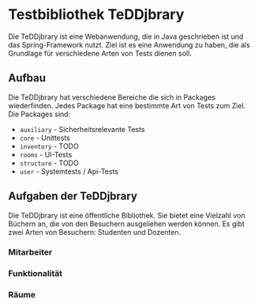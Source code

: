 # Testbibliothek TeDDjbrary

Die TeDDjbrary ist eine Webanwendung, die in Java geschrieben ist und das Spring-Framework nutzt. Ziel ist es eine Anwendung zu haben, die als Grundlage für verschiedene Arten von Tests dienen soll.

## Aufbau

Die TeDDjbrary hat verschiedene Bereiche die sich in Packages wiederfinden. Jedes Package hat eine bestimmte Art von Tests zum Ziel. Die Packages sind:

* `auxiliary` - Sicherheitsrelevante Tests
* `core` - Unittests
* `inventory` - TODO
* `rooms` - UI-Tests
* `structure` - TODO
* `user` - Systemtests / Api-Tests

## Aufgaben der TeDDjbrary

Die TeDDjbrary ist eine öffentliche Bibliothek. Sie bietet eine Vielzahl von Büchern an, die von den Besuchern ausgeliehen werden können. Es gibt zwei Arten von Besuchern: Studenten und Dozenten.

### Mitarbeiter

### Funktionalität

### Räume


